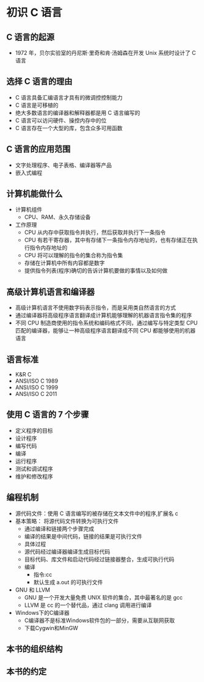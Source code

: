 # 初识 C 语言

## C 语言的起源

- 1972 年，贝尔实验室的丹尼斯·里奇和肯·汤姆森在开发 Unix 系统时设计了 C 语言

## 选择 C 语言的理由

- C 语言具备汇编语言才具有的微调控控制能力
- C 语言是可移植的
- 绝大多数语言的编译器和解释器都是用 C 语言编写的
- C 语言可以访问硬件、操控内存中的位
- C 语言存在一个大型的库，包含众多可用函数

## C 语言的应用范围

- 文字处理程序、电子表格、编译器等产品
- 嵌入式编程

## 计算机能做什么

- 计算机组件
  - CPU、RAM、永久存储设备
- 工作原理
  - CPU 从内存中获取指令并执行，然后获取并执行下一条指令
  - CPU 有若干寄存器，其中有存储下一条指令内存地址的，也有存储正在执行指令内存地址的
  - CPU 将可以理解的指令的集合称为指令集
  - 存储在计算机中所有内容都是数字
  - 提供指令列表(程序)确切的告诉计算机要做的事情以及如何做

## 高级计算机语言和编译器

- 高级计算机语言不使用数字码表示指令，而是采用类自然语言的方式
- 通过编译器将高级程序语言翻译成计算机能够理解的机器语言指令集的程序
- 不同 CPU 制造商使用的指令系统和编码格式不同，通过编写与特定类型 CPU 匹配的编译器，能够让一种高级程序语言翻译成不同 CPU 都能够使用的机器语言

## 语言标准

- K&R C
- ANSI/ISO C 1989
- ANSI/ISO C 1999
- ANSI/ISO C 2011

## 使用 C 语言的 7 个步骤

- 定义程序的目标
- 设计程序
- 编写代码
- 编译
- 运行程序
- 测试和调试程序
- 维护和修改程序

## 编程机制

- 源代码文件：使用 C 语言编写的被存储在文本文件中的程序,扩展名 c
- 基本策略： 将源代码文件转换为可执行文件
  - 通过编译和链接两个步骤完成
  - 编译的结果是中间代码，链接的结果是可执行文件
  - 具体过程
  - 源代码经过编译器编译生成目标代码
  - 目标代码、库文件和启动代码经过链接器整合，生成可执行代码
  - 编译
    - 指令:cc
    - 默认生成 a.out 的可执行文件
- GNU 和 LLVM
  - GNU 是一个开发大量免费 UNIX 软件的集合，其中最著名的是 gcc
  - LLVM 是 cc 的一个替代品，通过 clang 调用进行编译
- Windows下的C编译器
  - C编译器不是标准Windows软件包的一部分，需要从互联网获取
  - 下载Cygwin和MinGW

## 本书的组织结构

## 本书的约定
